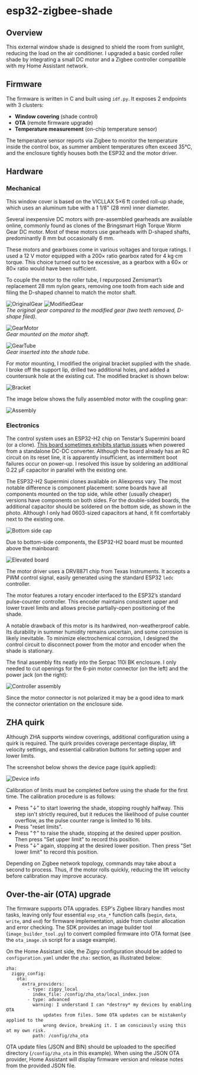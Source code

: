 # esp32-zigbee-shade

## Overview

This external window shade is designed to shield the room from sunlight, reducing the load on the air conditioner. I upgraded a basic corded roller shade by integrating a small DC motor and a Zigbee controller compatible with my Home Assistant network.

## Firmware

The firmware is written in C and built using `idf.py`.
It exposes 2 endpoints with 3 clusters:

* **Window covering** (shade control)
* **OTA** (remote firmware upgrade)
* **Temperature measurement** (on-chip temperature sensor)

The temperature sensor reports via Zigbee to monitor the temperature inside the control box, as summer ambient temperatures often exceed 35°C, and the enclosure tightly houses both the ESP32 and the motor driver.

## Hardware

### Mechanical

This window cover is based on the VICLLAX 5×6 ft corded roll-up shade, which uses an aluminum tube with a 1 1/8" (28 mm) inner diameter.

Several inexpensive DC motors with pre-assembled gearheads are available online, commonly found as clones of the Bringsmart High Torque Worm Gear DC motor. Most of these motors use gearheads with D-shaped shafts, predominantly 8 mm but occasionally 6 mm.

These motors and gearboxes come in various voltages and torque ratings. I used a 12 V motor equipped with a 200× ratio gearbox rated for 4 kg·cm torque. This choice turned out to be excessive, as a gearbox with a 60× or 80× ratio would have been sufficient.

To couple the motor to the roller tube, I repurposed Zemismart’s replacement 28 mm nylon gears, removing one tooth from each side and filing the D-shaped channel to match the motor shaft.

![OriginalGear](images/gear1_small.jpg "The original gear")
![ModifiedGear](images/gear2_small.jpg "Modified gear")\
*The original gear compared to the modified gear (two teeth removed, D-shape filed).*

![GearMotor](images/gear_motor_small.jpg "Gear fits the motor")\
*Gear mounted on the motor shaft.*

![GearTube](images/gear_tube_small.jpg "Gear fits the tube")\
*Gear inserted into the shade tube.*

For motor mounting, I modified the original bracket supplied with the shade. I broke off the support lip, drilled two additional holes, and added a countersunk hole at the existing cut. The modified bracket is shown below:

![Bracket](images/bracket_small.jpg "Bracket")

The image below shows the fully assembled motor with the coupling gear:

![Assembly](images/motor_assembly_small.jpg "Assembly")

### Electronics

The control system uses an ESP32-H2 chip on Tenstar’s Supermini board (or a clone). [This board sometimes exhibits startup issues](https://github.com/David-EIPI/esp32-zigbee-light) when powered from a standalone DC-DC converter. Although the board already has an RC circuit on its reset line, it is apparently insufficient, as intermittent boot failures occur on power-up. I resolved this issue by soldering an additional 0.22 µF capacitor in parallel with the existing one.

The ESP32-H2 Supermini clones available on Aliexpress vary. The most notable difference is component placement: some boards have all components mounted on the top side, while other (usually cheaper) versions have components on both sides. For the double-sided boards, the additional capacitor should be soldered on the bottom side, as shown in the photo. Although I only had 0603-sized capacitors at hand, it fit comfortably next to the existing one.

![Bottom side cap](images/esp32-cap.jpg "Capacitor")

Due to bottom-side components, the ESP32-H2 board must be mounted above the mainboard:

![Elevated board](images/esp32-side1.jpg "Elevated")

The motor driver uses a DRV8871 chip from Texas Instruments. It accepts a PWM control signal, easily generated using the standard ESP32 `ledc` controller.

The motor features a rotary encoder interfaced to the ESP32’s standard pulse-counter controller. This encoder maintains consistent upper and lower travel limits and allows precise partially-open positioning of the shade.

A notable drawback of this motor is its hardwired, non-weatherproof cable. Its durability in summer humidity remains uncertain, and some corrosion is likely inevitable. To minimize electrochemical corrosion, I designed the control circuit to disconnect power from the motor and encoder when the shade is stationary.

The final assembly fits neatly into the Serpac 110i BK enclosure. I only needed to cut openings for the 6-pin motor connector (on the left) and the power jack (on the right):

![Controller assembly](images/controller-assembled.jpg "Controller")

Since the motor connector is not polarized it may be a good idea to mark the connector orientation on the enclosure side.

## ZHA quirk

Although ZHA supports window coverings, additional configuration using a quirk is required. The quirk provides coverage percentage display, lift velocity settings, and essential calibration buttons for setting upper and lower limits.

The screenshot below shows the device page (quirk applied):

![Device info](images/Screenshot.png "Device info")

Calibration of limits must be completed before using the shade for the first time. The calibration procedure is as follows:

* Press "↓" to start lowering the shade, stopping roughly halfway.
  This step isn't strictly required, but it reduces the likelihood of pulse counter overflow, as the pulse counter range is limited to 16 bits.
* Press "reset limits".
* Press "↑" to raise the shade, stopping at the desired upper position. Then press "Set upper limit" to record this position.
* Press "↓" again, stopping at the desired lower position. Then press "Set lower limit" to record this position.

Depending on Zigbee network topology, commands may take about a second to process. Thus, if the motor rolls quickly, reducing the lift velocity before calibration may improve accuracy.

## Over-the-air (OTA) upgrade

The firmware supports OTA upgrades. ESP's Zigbee library handles most tasks, leaving only four essential `esp_ota_*` function calls (`begin`, `data`, `write`, and `end`) for firmware implementation, aside from cluster allocation and error checking. The SDK provides an image builder tool (`image_builder_tool.py`) to convert compiled firmware into OTA format (see the `ota_image.sh` script for a usage example).

On the Home Assistant side, the Zigpy configuration should be added to `configuration.yaml` under the `zha:` section, as illustrated below:

```
zha:
  zigpy_config:
    ota:
      extra_providers:
        - type: zigpy_local
          index_file: /config/zha_ota/local_index.json
        - type: advanced
          warning: I understand I can *destroy* my devices by enabling OTA
              updates from files. Some OTA updates can be mistakenly applied to the
              wrong device, breaking it. I am consciously using this at my own risk.
          path: /config/zha_ota
```

OTA update files (JSON and BIN) should be uploaded to the specified directory (`/config/zha_ota` in this example). When using the JSON OTA provider, Home Assistant will display firmware version and release notes from the provided JSON file.

